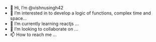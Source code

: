 - 👋 Hi, I’m @vishnusingh42
- 👀 I’m interested in to develop a logic of functions, complex time and space...
- 🌱 I’m currently learning reactjs  ...
- 💞️ I’m looking to collaborate on ...
- 📫 How to reach me ...

<!---
vishnusingh42/vishnusingh42 is a ✨ special ✨ repository because its `README.md` (this file) appears on your GitHub profile.
You can click the Preview link to take a look at your changes.
--->
